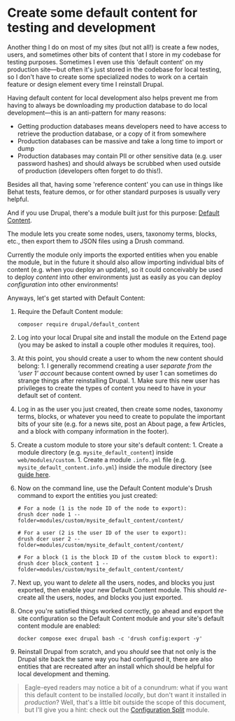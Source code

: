 # Create some default content for testing and development

Another thing I do on most of my sites (but not all!) is create a few nodes, users, and sometimes other bits of content that I store in my codebase for testing purposes. Sometimes I even use this 'default content' on my production site—but often it's just stored in the codebase for local testing, so I don't have to create some specialized nodes to work on a certain feature or design element every time I reinstall Drupal.

Having default content for local development also helps prevent me from having to always be downloading my production database to do local development—this is an anti-pattern for many reasons:

  - Getting production databases means developers need to have access to retrieve the production database, or a copy of it from somewhere
  - Production databases can be massive and take a long time to import or dump
  - Production databases may contain PII or other sensitive data (e.g. user password hashes) and should always be scrubbed when used outside of production (developers often forget to do this!).

Besides all that, having some 'reference content' you can use in things like Behat tests, feature demos, or for other standard purposes is usually very helpful.

And if you use Drupal, there's a module built just for this purpose: [Default Content](https://www.drupal.org/project/default_content).

The module lets you create some nodes, users, taxonomy terms, blocks, etc., then export them to JSON files using a Drush command.

Currently the module only imports the exported entities when you enable the module, but in the future it should also allow importing individual bits of content (e.g. when you deploy an update), so it could conceivably be used to deploy _content_ into other environments just as easily as you can deploy _configuration_ into other environments!

Anyways, let's get started with Default Content:

  1. Require the Default Content module:

     ```
     composer require drupal/default_content
     ```

  1. Log into your local Drupal site and install the module on the Extend page (you may be asked to install a couple other modules it requires, too).
  1. At this point, you should create a user to whom the new content should belong:
    1. I generally recommend creating a user _separate from the 'user 1' account_ because content owned by user 1 can sometimes do strange things after reinstalling Drupal.
    1. Make sure this new user has privileges to create the types of content you need to have in your default set of content.
  1. Log in as the user you just created, then create some nodes, taxonomy terms, blocks, or whatever you need to create to populate the important bits of your site (e.g. for a news site, post an About page, a few Articles, and a block with company information in the footer).
  1. Create a custom module to store your site's default content:
    1. Create a module directory (e.g. `mysite_default_content`) inside `web/modules/custom`.
    1. Create a module `.info.yml` file (e.g. `mysite_default_content.info.yml`) inside the module directory (see [guide here](https://www.drupal.org/docs/creating-custom-modules/let-drupal-know-about-your-module-with-an-infoyml-file).
  1. Now on the command line, use the Default Content module's Drush command to export the entities you just created:

     ```
     # For a node (1 is the node ID of the node to export):
     drush dcer node 1 --folder=modules/custom/mysite_default_content/content/

     # For a user (2 is the user ID of the user to export):
     drush dcer user 2 --folder=modules/custom/mysite_default_content/content/

     # For a block (1 is the block ID of the custom block to export):
     drush dcer block_content 1 --folder=modules/custom/mysite_default_content/content/
     ```

  1. Next up, you want to _delete_ all the users, nodes, and blocks you just exported, then enable your new Default Content module. This should _re_-create all the users, nodes, and blocks you just exported.
  1. Once you're satisfied things worked correctly, go ahead and export the site configuration so the Default Content module and your site's default content module are enabled:

     ```
     docker compose exec drupal bash -c 'drush config:export -y'
     ```

  1. Reinstall Drupal from scratch, and you _should_ see that not only is the Drupal site back the same way you had configured it, there are also entities that are recreated after an install which should be helpful for local development and theming.

> Eagle-eyed readers may notice a bit of a conundrum: what if you want this default content to be installed _locally_, but don't want it installed in _production_? Well, that's a little bit outside the scope of this document, but I'll give you a hint: check out the [Configuration Split](https://www.drupal.org/project/config_split) module.
